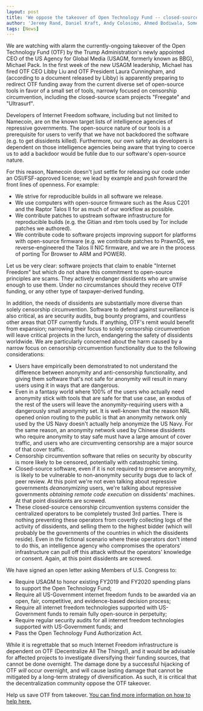 ```yaml
---
layout: post
title: 'We oppose the takeover of Open Technology Fund -- closed-source projects are scams and must not receive "Internet Freedom" funding'
author: 'Jeremy Rand, Daniel Kraft, Andy Colosimo, Ahmed Bodiwala, Somewhat, and Anonymous Namecoin Developer(s)'
tags: [News]
---
```


We are watching with alarm the currently-ongoing takeover of the Open Technology Fund (OTF) by the Trump Administration's newly appointed CEO of the US Agency for Global Media (USAGM, formerly known as BBG), Michael Pack.  In the first week of the new USAGM leadership, Michael has fired OTF CEO Libby Liu and OTF President Laura Cunningham, and (according to a document released by Libby) is apparently preparing to redirect OTF funding away from the current diverse set of open-source tools in favor of a small set of tools, narrowly focused on censorship circumvention, including the closed-source scam projects "Freegate" and "Ultrasurf".

Developers of Internet Freedom software, including but not limited to Namecoin, are on the known target lists of intelligence agencies of repressive governments.  The open-source nature of our tools is a prerequisite for users to verify that we have not backdoored the software (e.g. to get dissidents killed).  Furthermore, our own safety as developers is dependent on those intelligence agencies being aware that trying to coerce us to add a backdoor would be futile due to our software's open-source nature.

For this reason, Namecoin doesn't just settle for releasing our code under an OSI/FSF-approved license; we lead by example and push forward the front lines of openness.  For example:

* We strive for reproducible builds in all software we release.
* We use computers with open-source firmware such as the Asus C201 and the Raptor Talos II for as much of our workflow as possible.
* We contribute patches to upstream software infrastructure for reproducible builds (e.g. the Gitian and rbm tools used by Tor include patches we authored).
* We contribute code to software projects improving support for platforms with open-source firmware (e.g. we contribute patches to PrawnOS, we reverse-engineered the Talos II NIC firmware, and we are in the process of porting Tor Browser to ARM and POWER).

Let us be very clear: software projects that claim to enable "Internet Freedom" but which do not share this commitment to open-source principles are scams.  They actively endanger dissidents who are unwise enough to use them.  Under no circumstances should they receive OTF funding, or any other type of taxpayer-derived funding.

In addition, the needs of dissidents are substantially more diverse than solely censorship circumvention.  Software to defend against surveillance is also critical, as are security audits, bug bounty programs, and countless other areas that OTF currently funds.  If anything, OTF's remit would benefit from expansion; narrowing their focus to solely censorship circumvention will leave critical projects in the lurch, endangering the safety of dissidents worldwide.  We are particularly concerned about the harm caused by a narrow focus on censorship circumvention functionality due to the following considerations:

* Users have empirically been demonstrated to not understand the difference between anonymity and anti-censorship functionality, and giving them software that's not safe for anonymity will result in many users using it in ways that are dangerous.
* Even in a fantasy world where 100% of the users who actually need anonymity stick with tools that are safe for that use case, an exodus of the rest of the users will leave the anonymity-requiring users with a dangerously small anonymity set.  It is well-known that the reason NRL opened onion routing to the public is that an anonymity network only used by the US Navy doesn't actually help anonymize the US Navy.  For the same reason, an anonymity network used by Chinese dissidents who require anonymity to stay safe must have a large amount of cover traffic, and users who are circumventing censorship are a major source of that cover traffic.
* Censorship circumvention software that relies on security by obscurity is more likely to be censored, potentially with catastrophic timing.
* Closed-source software, even if it is not required to preserve anonymity, is likely to be vulnerable to non-anonymity security bugs due to lack of peer review.  At this point we're not even talking about repressive governments *deanonymizing* users, we're talking about repressive governments *obtaining remote code execution* on dissidents' machines.  At that point dissidents are screwed.
* These closed-source censorship circumvention systems consider the centralized operators to be completely trusted 3rd parties.  There is nothing preventing these operators from covertly collecting logs of the activity of dissidents, and selling them to the highest bidder (which will probably be the governments of the countries in which the dissidents reside).  Even in the fictional scenario where these operators don't intend to do this, an intelligence agency who compromises the operators' infrastructure can pull off this attack without the operators' knowledge or consent.  Again, at this point dissidents are screwed.

We have signed an open letter asking Members of U.S. Congress to:

* Require USAGM to honor existing FY2019 and FY2020 spending plans to support the Open Technology Fund;
* Require all US-Government internet freedom funds to be awarded via an open, fair, competitive, and evidence-based decision process;
* Require all internet freedom technologies supported with US-Government funds to remain fully open-source in perpetuity;
* Require regular security audits for all internet freedom technologies supported with US-Government funds; and
* Pass the Open Technology Fund Authorization Act.

While it is regrettable that so much Internet Freedom infrastructure is dependent on OTF (Decentralize All The Things!), and it would be advisable for affected projects to investigate diversifying their funding sources, that cannot be done overnight.  The damage done by a successful hijacking of OTF *will* occur overnight, and will cause lasting damage that cannot be mitigated by a long-term strategy of diversification.  As such, it is critical that the decentralization community oppose the OTF takeover.

Help us save OTF from takeover.  [You can find more information on how to help here.](https://saveinternetfreedom.tech/information/how-to-help/)
